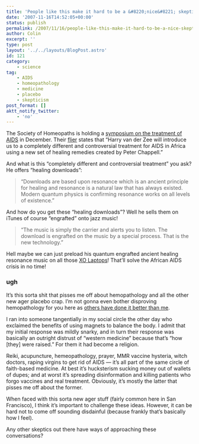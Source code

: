 ```yaml
---
title: 'People like this make it hard to be a &#8220;nice&#8221; skeptic'
date: '2007-11-16T14:52:05+00:00'
status: publish
permalink: /2007/11/16/people-like-this-make-it-hard-to-be-a-nice-skeptic
author: Colin
excerpt: ''
type: post
layout: '../../layouts/BlogPost.astro'
id: 121
category:
    - science
tag:
    - AIDS
    - homeopathology
    - medicine
    - placebo
    - skepticism
post_format: []
aktt_notify_twitter:
    - 'no'
---
```

The Society of Homeopaths is holding a [symposium on the treatment of AIDS](https://www.badscience.net/2007/09/homeopathy-gives-you-aids/ "Homeopathy gives you AIDS (BadScience.net)") in December. Their [flier](https://www.homeopathy-soh.org/for-homeopaths/documents/Aidsflyer.pdf) states that “Harry van der Zee will introduce us to a completely different and controversial treatment for AIDS in Africa using a new set of healing remedies created by Peter Chappell.”

And what is this “completely different and controversial treatment” you ask? He offers “healing downloads”:

> “Downloads are based upon resonance which is an ancient principle for healing and resonance is a natural law that has always existed. Modern quantum physics is confirming resonance works on all levels of existence.”

And how do you get these “healing downloads”? Well he sells them on iTunes of course “engrafted” onto jazz music!

> “The music is simply the carrier and alerts you to listen. The download is engrafted on the music by a special process. That is the new technology.”

Hell maybe we can just preload his quantum engrafted ancient healing resonance music on all those [XO Laptops](https://laptop.org/)! That’ll solve the African AIDS crisis in no time!

### ugh

It’s this sorta shit that pisses me off about hemopathology and all the other new ager placebo crap. I’m not gonna even bother disproving hemopathology for you here as [others have done it better than me](https://www.badscience.net/2007/11/a-kind-of-magic/ "The end of homeopathy? (BadScience.net)").

I ran into someone tangentially in my social circle the other day who exclaimed the benefits of using magnets to balance the body. I admit that my initial response was mildly snarky, and in turn their response was basically an outright distrust of “western medicine” because that’s “how \[they\] were raised.” For them it had become a religion.

Reiki, acupuncture, hemeopathology, prayer, MMR vaccine hysteria, witch doctors, raping virgins to get rid of AIDS — it’s all part of the same circle of faith-based medicine. At best it’s hucksterism sucking money out of wallets of dupes; and at worst it’s spreading disinformation and killing patients who forgo vaccines and real treatment. Obviously, it’s mostly the latter that pisses me off about the former.

When faced with this sorta new ager stuff (fairly common here in San Francisco), I think it’s important to challenge these ideas. However, it can be hard not to come off sounding disdainful (because frankly that’s basically how I feel).

Any other skeptics out there have ways of approaching these conversations?